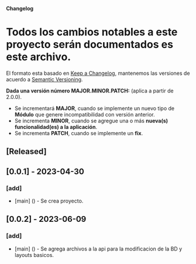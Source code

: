 **Changelog**

# Todos los cambios notables a este proyecto serán documentados es este archivo.

El formato esta basado en [Keep a Changelog](https://keepachangelog.com/en/1.0.0/), mantenemos las versiones de acuerdo
a [Semantic Versioning](https://semver.org/spec/v2.0.0.html).

**Dada una versión número MAJOR.MINOR.PATCH:** (aplica a partir de 2.0.0).

* Se incrementará **MAJOR**, cuando se implemente un nuevo tipo de **Módulo** que genere incompatibilidad con versión anterior.
* Se incrementa **MINOR**, cuando se agregue una o más **nueva(s) funcionalidad(es) a la aplicación**.
* Se incrementa **PATCH**, cuando se implemente un **fix**.



## [Released]

## [0.0.1] - 2023-04-30
### [add]
* [main] () - Se crea proyecto.

## [0.0.2] - 2023-06-09
### [add]
* [main] () - Se agrega archivos a la api para la modificacion de la BD y layouts basicos.

